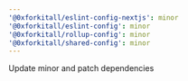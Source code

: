 ```yaml
---
'@0xforkitall/eslint-config-nextjs': minor
'@0xforkitall/eslint-config': minor
'@0xforkitall/rollup-config': minor
'@0xforkitall/shared-config': minor
---
```


Update minor and patch dependencies
